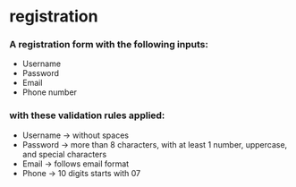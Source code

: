 # registration

### A registration form with the following inputs:
* Username
* Password
* Email
* Phone number
### with these validation rules applied:
* Username -> without spaces
* Password -> more than 8 characters, with at least 1 number, uppercase, and special characters
* Email -> follows email format 
* Phone -> 10 digits starts with 07



